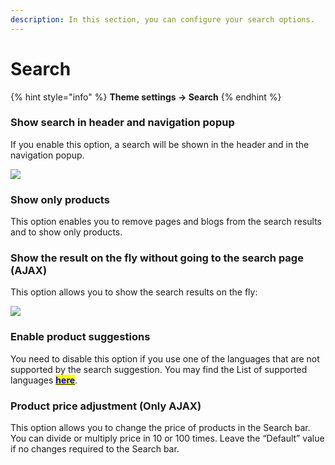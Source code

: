 ```yaml
---
description: In this section, you can configure your search options.
---
```


# Search

{% hint style="info" %}
**Theme settings -> Search**
{% endhint %}

### Show search in header and navigation popup

&#x20;If you enable this option, a search will be shown in the header and in the navigation popup.

![](<../.gitbook/assets/Screenshot\_20 (4).png>)

### Show only products

&#x20;This option enables you to remove pages and blogs from the search results and to show only products.

### Show the result on the fly without going to the search page (AJAX)

&#x20;This option allows you to show the search results on the fly:

![](<../.gitbook/assets/Screenshot\_21 (2).png>)

### Enable product suggestions

&#x20;You need to disable this option if you use one of the languages that are not supported by the search suggestion. You may find the List of supported languages [<mark style="color:blue;">**here**</mark>](https://shopify.dev/api/ajax/reference/predictive-search#supported-languages).

### Product price adjustment (Only AJAX)

&#x20;This option allows you to change the price of products in the Search bar. You can divide or multiply price in 10 or 100 times. Leave the “Default” value if no changes required to the Search bar.
